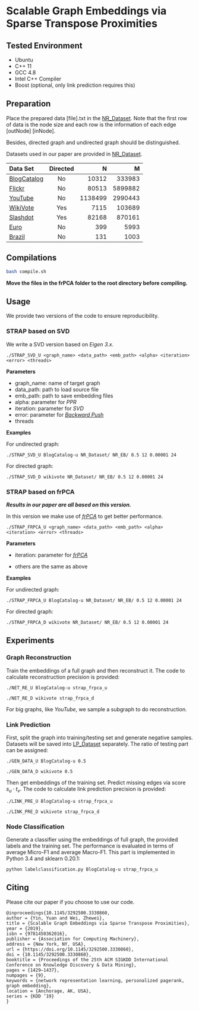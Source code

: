 
# Scalable Graph Embeddings via Sparse Transpose Proximities


## Tested Environment
- Ubuntu
- C++ 11
- GCC 4.8
- Intel C++ Compiler
- Boost (optional, only link prediction requires this)


## Preparation
Place the prepared data [file].txt in the [NR_Dataset](https://github.com/yinyuan1227/STRAP-git/tree/master/NR_Dataset). Note that the first row of data is the node size and each row is the information of each edge [outNode] [inNode].

Besides, directed graph and undirected graph should be distinguished. 

Datasets used in our paper are provided in [NR_Dataset](https://github.com/yinyuan1227/STRAP-git/tree/master/NR_Dataset).

|Data Set|Directed|N|M|
|:------|:-----:|------:|------:|
|[BlogCatalog](http://socialcomputing.asu.edu/pages/datasets)|No|10312|333983|
|[Flickr](http://socialcomputing.asu.edu/pages/datasets)|No|80513|5899882|
|[YouTube](http://socialcomputing.asu.edu/pages/datasets)|No|1138499|2990443|
|[WikiVote](http://snap.stanford.edu/data/wiki-Vote.html)|Yes|7115|103689|
|[Slashdot](http://snap.stanford.edu/data/soc-Slashdot0902.html)|Yes|82168|870161|
|[Euro](https://github.com/leoribeiro/struc2vec/)|No|399|5993|
|[Brazil](https://github.com/leoribeiro/struc2vec/)|No|131|1003|


## Compilations
```sh
bash compile.sh
```
**Move the files in the frPCA folder to the root directory before compiling.**


## Usage
We provide two versions of the code to ensure reproducibility.
### STRAP based on SVD
We write a SVD version based on *Eigen 3.x*.  

```
./STRAP_SVD_U <graph_name> <data_path> <emb_path> <alpha> <iteration> <error> <threads>
```
**Parameters**

- graph_name: name of target graph
- data_path: path to load source file 
- emb_path: path to save embedding files
- alpha: parameter for *PPR*
- iteration: parameter for *SVD*
- error: parameter for *[Backward Push](https://arxiv.org/abs/1507.05999)*
- threads

**Examples**

For undirected graph:
```
./STRAP_SVD_U BlogCatalog-u NR_Dataset/ NR_EB/ 0.5 12 0.00001 24
```

For directed graph:
```
./STRAP_SVD_D wikivote NR_Dataset/ NR_EB/ 0.5 12 0.00001 24
```


### STRAP based on frPCA
***Results in our paper are all based on this version.***

In this version we make use of *[frPCA](https://arxiv.org/abs/1810.06825)* to get better performance.

```
./STRAP_FRPCA_U <graph_name> <data_path> <emb_path> <alpha> <iteration> <error> <threads>
```

**Parameters**

- iteration: parameter for *[frPCA](https://arxiv.org/abs/1810.06825)*

- others are the same as above


**Examples**

For undirected graph:
```
./STRAP_FRPCA_U BlogCatalog-u NR_Dataset/ NR_EB/ 0.5 12 0.00001 24
```

For directed graph:
```
./STRAP_FRPCA_D wikivote NR_Dataset/ NR_EB/ 0.5 12 0.00001 24
```



## Experiments
### Graph Reconstruction
Train the embeddings of a full graph and then reconstruct it. The code to calculate reconstruction precision is provided:

```
./NET_RE_U BlogCatalog-u strap_frpca_u
```

```
./NET_RE_D wikivote strap_frpca_d
```
For big graphs, like *YouTube*, we sample a subgraph to do reconstruction. 

### Link Prediction
First, split the graph into training/testing set and generate negative samples. Datasets will be saved into [LP_Dataset](https://github.com/yinyuan1227/STRAP-git/tree/master/LP_Dataset) separately. The ratio of testing part can be assigned:
 
```
./GEN_DATA_U BlogCatalog-u 0.5
```

```
./GEN_DATA_D wikivote 0.5
```
Then get embeddings of the training set. Predict missing edges via score $s_u
 \cdot t_v$. The code to calculate link prediction precision is provided:

 ```
 ./LINK_PRE_U BlogCatalog-u strap_frpca_u
 ```
 
 ```
 ./LINK_PRE_D wikivote strap_frpca_d
 ```
 
### Node Classification
Generate a classifier using the embeddings of full graph, the provided labels and the training set. The performance is evaluated in terms of average Micro-F1 and average Macro-F1.
This part is implemented in Python 3.4 and sklearn 0.20.1:

```
python labelclassification.py BlogCatalog-u strap_frpca_u
```


## Citing
Please cite our paper if you choose to use our code. 

```
@inproceedings{10.1145/3292500.3330860,
author = {Yin, Yuan and Wei, Zhewei},
title = {Scalable Graph Embeddings via Sparse Transpose Proximities},
year = {2019},
isbn = {9781450362016},
publisher = {Association for Computing Machinery},
address = {New York, NY, USA},
url = {https://doi.org/10.1145/3292500.3330860},
doi = {10.1145/3292500.3330860},
booktitle = {Proceedings of the 25th ACM SIGKDD International Conference on Knowledge Discovery & Data Mining},
pages = {1429–1437},
numpages = {9},
keywords = {network representation learning, personalized pagerank, graph embedding},
location = {Anchorage, AK, USA},
series = {KDD ’19}
}
```
